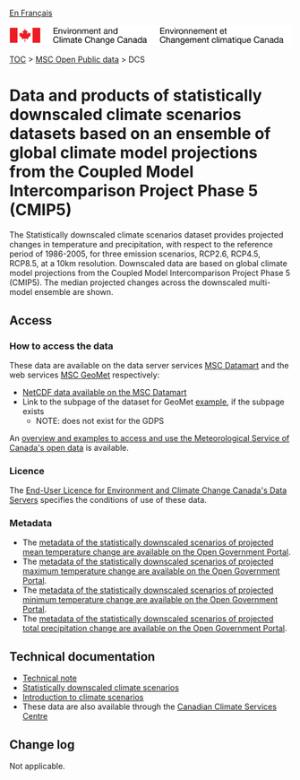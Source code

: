 [En Français](readme_dcs_fr.md)

![ECCC logo](../../img_eccc-logo.png)

[TOC](../../readme_en.md) > [MSC Open Public data](../readme_en.md) > DCS

# Data and products of statistically downscaled climate scenarios datasets based on an ensemble of global climate model projections from the Coupled Model Intercomparison Project Phase 5 (CMIP5)  

The Statistically downscaled climate scenarios dataset provides projected changes in temperature and precipitation, with respect to the reference period of 1986-2005, for three emission scenarios, RCP2.6, RCP4.5, RCP8.5, at a 10km resolution. Downscaled data are based on global climate model projections from the Coupled Model Intercomparison Project Phase 5 (CMIP5). The median projected changes across the downscaled multi-model ensemble are shown.

## Access

### How to access the data

These data are available on the data server services [MSC Datamart](../../msc-datamart/readme_en.md) and the web services [MSC GeoMet](../../msc-geomet/readme_en.md) respectively:

* [NetCDF data available on the MSC Datamart](readme_dcs-datamart_en.md) 
* Link to the subpage of the dataset for GeoMet [example](../../msc-geomet/giops_en.md), if the subpage exists 
	* NOTE: does not exist for the GDPS

An [overview and examples to access and use the Meteorological Service of Canada's open data](../../how-to/readme_en.md) is available.

### Licence

The [End-User Licence for Environment and Climate Change Canada's Data Servers](../../licence/readme_en.md) specifies the conditions of use of these data.

### Metadata

* The [metadata of the statistically downscaled scenarios of projected mean temperature change are available on the Open Government Portal](https://open.canada.ca/data/en/dataset/958b8357-3690-414d-8bec-d65951041636).
* The [metadata of the statistically downscaled scenarios of projected maximum temperature change are available on the Open Government Portal](https://open.canada.ca/data/en/dataset/57fee0af-40ec-4aad-89da-6c0d39a6424d).
* The [metadata of the statistically downscaled scenarios of projected minimum temperature change are available on the Open Government Portal](https://open.canada.ca/data/en/dataset/3156e7bf-6f11-46f7-b70a-51b6d4e3835b).
* The [metadata of the statistically downscaled scenarios of projected total precipitation change are available on the Open Government Portal](https://open.canada.ca/data/en/dataset/286dd106-b507-472a-9a26-f72dceffb475).

## Technical documentation

* [Technical note](http://collaboration.cmc.ec.gc.ca/cmc/cmos/public_doc/msc-data/climate_dcs/DCS_Technical_Documentation_en.pdf)
* [Statistically downscaled climate scenarios](http://climate-scenarios.canada.ca/?page=statistical-downscaling)
* [Introduction to climate scenarios](http://climate-scenarios.canada.ca/index.php?page=cmip5-intro)
* These data are also available through the [Canadian Climate Services Centre](https://www.canada.ca/en/environment-climate-change/services/climate-change/canadian-centre-climate-services/about.html)

## Change log

Not applicable.
